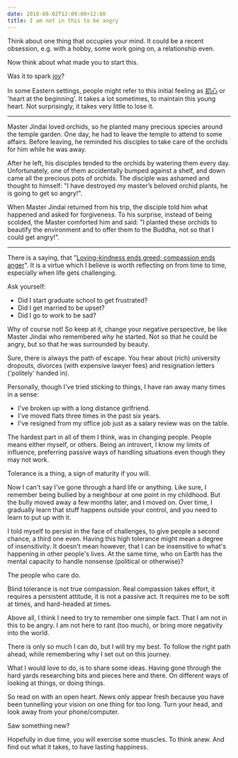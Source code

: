```yaml
---
date: 2018-08-02T12:09:00+12:00
title: I am not in this to be angry
---
```


Think about one thing that occupies your mind.
It could be a recent obsession, e.g. with a hobby, some work going on, a relationship even.

Now think about what made you to start this.

Was it to spark [joy](https://en.wikipedia.org/wiki/Marie_Kondo#KonMari_method)?

In some Eastern settings, people might refer to this initial feeling as [初心](https://en.wikipedia.org/wiki/Shoshin) or 'heart at the beginning'.
It takes a lot sometimes, to maintain this young heart.
Not surprisingly, it takes very little to lose it.

---

Master Jindai loved orchids, so he planted many precious species around the temple garden.
One day, he had to leave the temple to attend to some affairs.
Before leaving, he reminded his disciples to take care of the orchids for him while he was away.

After he left, his disciples tended to the orchids by watering them every day.
Unfortunately, one of them accidentally bumped against a shelf, and down came all the precious pots of orchids.
The disciple was ashamed and  thought to himself: "I have destroyed my master’s beloved orchid plants, he is going to get so angry!".

When Master Jindai returned from his trip, the disciple told him what happened and asked for forgiveness.
To his surprise, instead of being scolded, the Master comforted him and said: "I planted these orchids to beautify the environment and to offer them to the Buddha, not so that I could get angry!".

---

There is a saying, that "[Loving-kindness ends greed; compassion ends anger](http://www.bliango.org/2013/01/28/happiness-and-peace-speech-by-venerable-master-hsing-yun/)".
It is a virtue which I believe is worth reflecting on from time to time, especially when life gets challenging.

Ask yourself:

- Did I start graduate school to get frustrated?
- Did I get married to be upset?
- Did I go to work to be sad?

Why of course not!
So keep at it, change your negative perspective, be like Master Jindai who remembered *why* he started.
Not so that he could be angry, but so that he was surrounded by beauty.

Sure, there is always the path of escape. You hear about (rich) university dropouts, divorces (with expensive lawyer fees) and resignation letters ('politely' handed in).

Personally, though I've tried sticking to things, I have ran away many times in a sense:

- I've broken up with a long distance girlfriend.
- I've moved flats three times in the past six years.
- I've resigned from my office job just as a salary review was on the table.

The hardest part in all of them I think, was in changing people.
People means either myself, or others.
Being an introvert, I know my limits of influence, preferring passive ways of handling situations even though they may not work.

Tolerance is a thing, a sign of maturity if you will.

Now I can't say I've gone through a hard life or anything.
Like sure, I remember being bullied by a neighbour at one point in my childhood.
But the bully moved away a few months later, and I moved on.
Over time, I gradually learn that stuff happens outside your control, and you need to learn to put up with it.

I told myself to persist in the face of challenges, to give people a second chance, a third one even.
Having this high tolerance might mean a degree of insensitivity.
It doesn't mean however, that I can be insensitive to what's happening in other people's lives.
At the same time, who on Earth has the mental capacity to handle nonsense (political or otherwise)?

The people who care do.

Blind tolerance is not true compassion.
Real compassion takes effort, it requires a persistent attitude, it is not a passive act.
It requires me to be soft at times, and hard-headed at times.

Above all, I think I need to try to remember one simple fact.
That I am not in this to be angry.
I am not here to rant (too much), or bring more negativity into the world.

There is only so much I can do, but I will try my best.
To follow the right path ahead, while remembering why I set out on this journey.

What I would love to do, is to share some ideas.
Having gone through the hard yards researching bits and pieces here and there.
On different ways of looking at things, or doing things.

So read on with an open heart.
News only appear fresh because you have been tunnelling your vision on one thing for too long.
Turn your head, and look away from your phone/computer.

Saw something new?

Hopefully in due time, you will exercise some muscles.
To think anew.
And find out what it takes, to have lasting happiness.